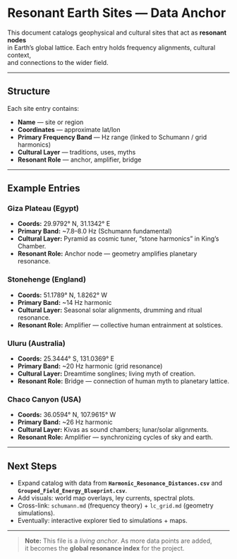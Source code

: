 # Resonant Earth Sites — Data Anchor

This document catalogs geophysical and cultural sites that act as **resonant nodes**  
in Earth’s global lattice. Each entry holds frequency alignments, cultural context,  
and connections to the wider field.

---

## Structure

Each site entry contains:
- **Name** — site or region  
- **Coordinates** — approximate lat/lon  
- **Primary Frequency Band** — Hz range (linked to Schumann / grid harmonics)  
- **Cultural Layer** — traditions, uses, myths  
- **Resonant Role** — anchor, amplifier, bridge  

---

## Example Entries

### Giza Plateau (Egypt)  
- **Coords:** 29.9792° N, 31.1342° E  
- **Primary Band:** ~7.8–8.0 Hz (Schumann fundamental)  
- **Cultural Layer:** Pyramid as cosmic tuner, “stone harmonics” in King’s Chamber.  
- **Resonant Role:** Anchor node — geometry amplifies planetary resonance.  

### Stonehenge (England)  
- **Coords:** 51.1789° N, 1.8262° W  
- **Primary Band:** ~14 Hz harmonic  
- **Cultural Layer:** Seasonal solar alignments, drumming and ritual resonance.  
- **Resonant Role:** Amplifier — collective human entrainment at solstices.  

### Uluru (Australia)  
- **Coords:** 25.3444° S, 131.0369° E  
- **Primary Band:** ~20 Hz harmonic (grid resonance)  
- **Cultural Layer:** Dreamtime songlines; living myth of creation.  
- **Resonant Role:** Bridge — connection of human myth to planetary lattice.  

### Chaco Canyon (USA)  
- **Coords:** 36.0594° N, 107.9615° W  
- **Primary Band:** ~26 Hz harmonic  
- **Cultural Layer:** Kivas as sound chambers; lunar/solar alignments.  
- **Resonant Role:** Amplifier — synchronizing cycles of sky and earth.  

---

## Next Steps

- Expand catalog with data from **`Harmonic_Resonance_Distances.csv`** and  
  **`Grouped_Field_Energy_Blueprint.csv`**.  
- Add visuals: world map overlays, ley currents, spectral plots.  
- Cross-link: `schumann.md` (frequency theory) + `lc_grid.md` (geometry simulations).  
- Eventually: interactive explorer tied to simulations + maps.

---

> **Note:** This file is a *living anchor*. As more data points are added,  
it becomes the **global resonance index** for the project.

